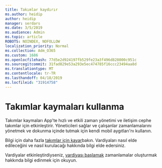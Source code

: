 ```yaml
---
title: Takımlar kaydırır
ms.author: heidip
author: heidip
manager: serdars
ms.date: 3/5/2019
ms.audience: Admin
ms.topic: article
ROBOTS: NOINDEX, NOFOLLOW
localization_priority: Normal
ms.collection: Adm_O365
ms.custom: 1686
ms.openlocfilehash: 77d5e2d924197fb529fe23a3f496d828000c951c
ms.sourcegitcommit: 31fad829e53a293e5ec474785f16ccc23494aa8d
ms.translationtype: MT
ms.contentlocale: tr-TR
ms.lasthandoff: 04/18/2019
ms.locfileid: "31914758"
---
```

# <a name="using-teams-shifts"></a>Takımlar kaymaları kullanma

Takımlar kaymaları App'te hızlı ve etkili zaman yönetimi ve iletişim cephe takımlar için etkinleştirir. Yöneticileri sağlar ve çalışanlar zamanlamalarını yönetmek ve dokunma içinde tutmak için kendi mobil aygıtları'nı kullanın.

Bilgi için daha fazla [takımlar için kayar](https://docs.microsoft.com/en-us/microsoftteams/expand-teams-across-your-org/shifts-for-teams-landing-page)bakın. Vardiyaları nasıl elde edileceğini ve nasıl kurulacağı hakkında bilgi elde edersiniz.

Vardiyalar etkinleştirdiyseniz, [vardiyası başlamak](https://support.office.com/en-us/article/get-started-in-shifts-5f3e30d8-1821-4904-be26-c3cd25a497d6) zamanlamalar oluşturmak hakkında bilgi edinmek için okuyun.

